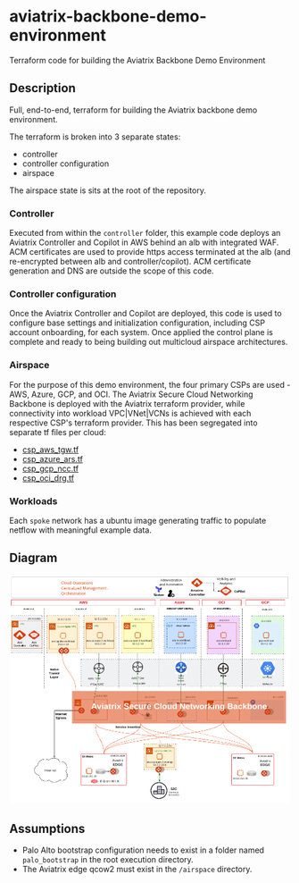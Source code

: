 # aviatrix-backbone-demo-environment

 Terraform code for building the Aviatrix Backbone Demo Environment

## Description

Full, end-to-end, terraform for building the Aviatrix backbone demo environment.

The terraform is broken into 3 separate states:

- controller
- controller configuration
- airspace

The airspace state is sits at the root of the repository.

### Controller

Executed from within the `controller` folder, this example code deploys an Aviatrix Controller and Copilot in AWS behind an alb with integrated WAF. ACM certificates are used to provide https access terminated at the alb (and re-encrypted between alb and controller/copilot). ACM certificate generation and DNS are outside the scope of this code.

### Controller configuration

Once the Aviatrix Controller and Copilot are deployed, this code is used to configure base settings and initialization configuration, including CSP account onboarding, for each system. Once applied the control plane is complete and ready to being building out multicloud airspace architectures.

### Airspace

For the purpose of this demo environment, the four primary CSPs are used - AWS, Azure, GCP, and OCI. The Aviatrix Secure Cloud Networking Backbone is deployed with the Aviatrix terraform provider, while connectivity into workload VPC|VNet|VCNs is achieved with each respective CSP's terraform provider. This has been segregated into separate tf files per cloud:

- [csp_aws_tgw.tf](/airspace/csp_aws_tgw.tf)
- [csp_azure_ars.tf](/airspace/csp_azure_ars.tf)
- [csp_gcp_ncc.tf](/airspace/csp_gcp_ncc.tf)
- [csp_oci_drg.tf](/airspace/csp_oci_drg.tf)

### Workloads

Each `spoke` network has a ubuntu image generating traffic to populate netflow with meaningful example data.

## Diagram

![Topology](images/topology.png)

## Assumptions

- Palo Alto bootstrap configuration needs to exist in a folder named `palo_bootstrap` in the root execution directory.
- The Aviatrix edge qcow2 must exist in the `/airspace` directory.

